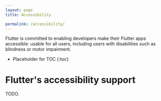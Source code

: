 ```yaml
---
layout: page
title: Accessibility

permalink: /accessibility/
---
```


Flutter is committed to enabling developers make their Flutter apps accessible:
usable  for all users, including users with disabilities such as blindness or
motor impairment.

* Placeholder for TOC
{:toc}

# Flutter's accessibility support

TODO.